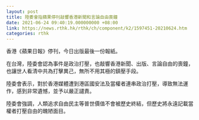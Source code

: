 ```yaml
---
layout: post
title: 陸委會指蘋果停刊敲響香港新聞和言論自由喪鐘
date: 2021-06-24 09:40:19.000000000 +08:00
link: https://news.rthk.hk/rthk/ch/component/k2/1597451-20210624.htm
categories: rthk
---
```


香港《蘋果日報》停刊，今日出版最後一份報紙。

在台灣，陸委會認為事件是政治打壓，也敲響香港新聞、出版、言論自由的喪鐘，也讓世人看清中共為打擊異己，無所不用其極的鎮壓手段。

陸委會表示，對於香港媒體遭到港區國安法及當權者連串政治打壓，導致無法運作，感到非常遺憾，並予以嚴正譴責。

陸委會強調，人類追求自由民主等普世價值不會被歷史終結，但歷史將永遠記載當權者打壓自由的醜陋面目。

